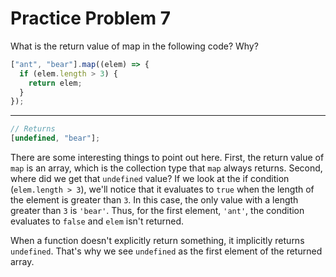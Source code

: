 # Practice Problem 7

What is the return value of map in the following code? Why?

```js
["ant", "bear"].map((elem) => {
  if (elem.length > 3) {
    return elem;
  }
});
```

---

```js
// Returns
[undefined, "bear"];
```

There are some interesting things to point out here. First, the return value of `map` is an array, which is the collection type that `map` always returns. Second, where did we get that `undefined` value? If we look at the if condition (`elem.length > 3`), we'll notice that it evaluates to `true` when the length of the element is greater than `3`. In this case, the only value with a length greater than `3` is `'bear'`. Thus, for the first element, `'ant'`, the condition evaluates to `false` and `elem` isn't returned.

When a function doesn't explicitly return something, it implicitly returns `undefined`. That's why we see `undefined` as the first element of the returned array.
